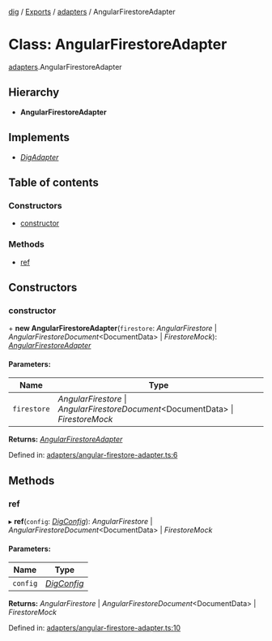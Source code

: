 [dig](../README.md) / [Exports](../modules.md) / [adapters](../modules/adapters.md) / AngularFirestoreAdapter

# Class: AngularFirestoreAdapter

[adapters](../modules/adapters.md).AngularFirestoreAdapter

## Hierarchy

* **AngularFirestoreAdapter**

## Implements

* [*DigAdapter*](../interfaces/interfaces/dig-adapter.digadapter.md)

## Table of contents

### Constructors

- [constructor](adapters.angularfirestoreadapter.md#constructor)

### Methods

- [ref](adapters.angularfirestoreadapter.md#ref)

## Constructors

### constructor

\+ **new AngularFirestoreAdapter**(`firestore`: *AngularFirestore* \| *AngularFirestoreDocument*<DocumentData\> \| *FirestoreMock*): [*AngularFirestoreAdapter*](adapters/angular-firestore-adapter.angularfirestoreadapter.md)

#### Parameters:

Name | Type |
------ | ------ |
`firestore` | *AngularFirestore* \| *AngularFirestoreDocument*<DocumentData\> \| *FirestoreMock* |

**Returns:** [*AngularFirestoreAdapter*](adapters/angular-firestore-adapter.angularfirestoreadapter.md)

Defined in: [adapters/angular-firestore-adapter.ts:6](https://github.com/dig-platform/dig-app/blob/df110311/projects/dig/src/lib/adapters/angular-firestore-adapter.ts#L6)

## Methods

### ref

▸ **ref**(`config`: [*DigConfig*](../interfaces/interfaces/dig-config.digconfig.md)): *AngularFirestore* \| *AngularFirestoreDocument*<DocumentData\> \| *FirestoreMock*

#### Parameters:

Name | Type |
------ | ------ |
`config` | [*DigConfig*](../interfaces/interfaces/dig-config.digconfig.md) |

**Returns:** *AngularFirestore* \| *AngularFirestoreDocument*<DocumentData\> \| *FirestoreMock*

Defined in: [adapters/angular-firestore-adapter.ts:10](https://github.com/dig-platform/dig-app/blob/df110311/projects/dig/src/lib/adapters/angular-firestore-adapter.ts#L10)
